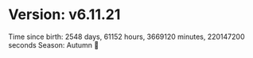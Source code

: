 # Version: v6.11.21
Time since birth: 2548 days, 61152 hours, 3669120 minutes, 220147200 seconds
Season: Autumn 🍁

